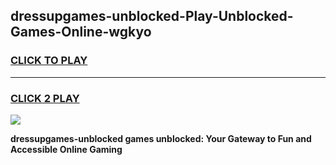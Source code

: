 
## dressupgames-unblocked-Play-Unblocked-Games-Online-wgkyo
<h3>
<a href="https://premium76.site?title=dressupgames-unblocked&ref=25A">CLICK TO PLAY</a></h3>
<hr>

<h3>
<a href="https://premium76.site?title=dressupgames-unblocked&ref=25A">CLICK 2 PLAY</a>
  
</h3>

<a href="https://premium76.site?title=dressupgames-unblocked&ref=25A"><img src="https://clearcache.store/games.png"></a>


**dressupgames-unblocked games unblocked: Your Gateway to Fun and Accessible Online Gaming**
